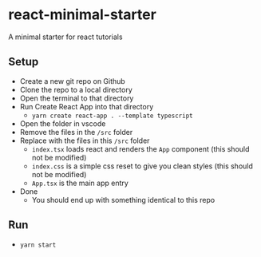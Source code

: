 # react-minimal-starter

A minimal starter for react tutorials

## Setup

- Create a new git repo on Github
- Clone the repo to a local directory
- Open the terminal to that directory
- Run Create React App into that directory
    - `yarn create react-app . --template typescript`
- Open the folder in vscode
- Remove the files in the `/src` folder
- Replace with the files in this `/src` folder
    - `index.tsx` loads react and renders the `App` component (this should not be modified)
    - `index.css` is a simple css reset to give you clean styles (this should not be modified)
    - `App.tsx` is the main app entry
- Done
    - You should end up with something identical to this repo


## Run

- `yarn start`